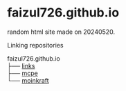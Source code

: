 # faizul726.github.io
random html site made on 20240520.

Linking repositories

faizul726.github.io  
├── [links](https://github.com/faizul726/links)  
├── [mcpe](https://github.com/faizul726/mcpe)  
└── [moinkraft](https://github.com/faizul726/moinkraft)  
